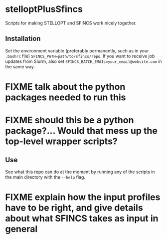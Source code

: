 # stelloptPlusSfincs
Scripts for making STELLOPT and SFINCS work nicely together.

## Installation

Set the environment variable (preferably permanently, such as in your `.bashrc` file) `SFINCS_PATH=path/to/sfincs/repo`. If you want to receive job updates from Slurm, also set `SFINCS_BATCH_EMAIL=your_email@website.com` in the same way.

# FIXME talk about the python packages needed to run this

# FIXME should this be a python package?... Would that mess up the top-level wrapper scripts?

## Use

See what this repo can do at the moment by running any of the scripts in the main directory with the `--help` flag.

# FIXME explain how the input profiles have to be right, and give details about what SFINCS takes as input in general
